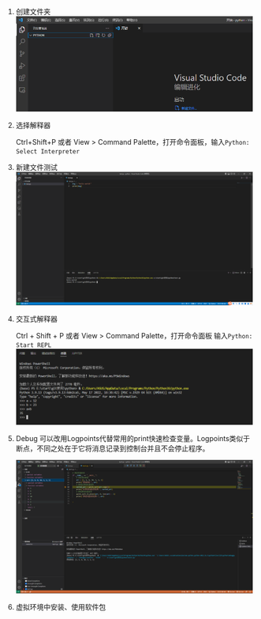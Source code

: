 1. 创建文件夹
   ![image-20250506220125522](img/image-20250506220125522.png)

2. 选择解释器

   Ctrl+Shift+P 或者 View > Command Palette，打开命令面板，输入`Python: Select Interpreter`

3. 新建文件测试
   ![image-20250506220826103](img/image-20250506220826103.png)

4. 交互式解释器

   Ctrl + Shift + P 或者 View > Command Palette，打开命令面板
   输入`Python: Start REPL`
   ![image-20250506221107830](img/image-20250506221107830.png)

5. Debug
   可以改用Logpoints代替常用的print快速检查变量。Logpoints类似于断点，不同之处在于它将消息记录到控制台并且不会停止程序。

   ![image-20250506221352640](img/image-20250506221352640.png)

6. 虚拟环境中安装、使用软件包
